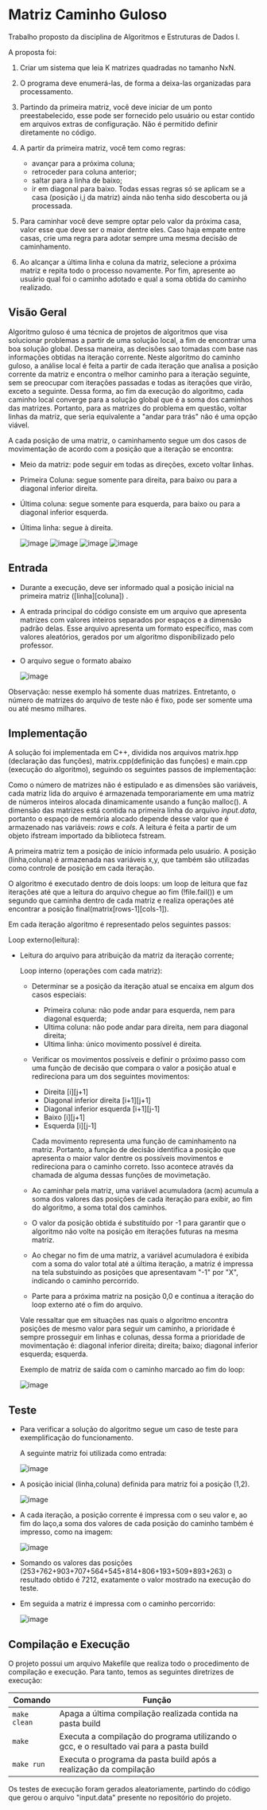 # Matriz Caminho Guloso
Trabalho proposto da disciplina de Algoritmos e Estruturas de Dados I.

  A proposta foi: 

  1. Criar um sistema que leia K matrizes quadradas no tamanho NxN.
  
  2. O programa deve enumerá-las, de forma a deixa-las organizadas para processamento. 

  3. Partindo da primeira matriz, você deve iniciar de um ponto preestabelecido, esse pode ser fornecido pelo usuário ou estar contido em arquivos extras de   configuração. Não é permitido definir diretamente no código. 

  4. A partir da primeira matriz, você tem como regras: 
     * avançar para a próxima coluna; 
     * retroceder para coluna anterior;         
     *  saltar para a linha de   baixo; 
     * ir em diagonal para baixo. Todas  essas regras só se aplicam se a casa (posição i,j da matriz) ainda não tenha sido descoberta ou já           processada. 

  5. Para caminhar você deve sempre optar pelo valor da próxima casa, valor esse que deve ser o maior dentre eles. Caso haja empate entre casas, crie uma      regra para adotar sempre uma mesma decisão de caminhamento. 

  6. Ao alcançar a última linha e coluna da matriz, selecione a próxima matriz e repita todo o processo novamente. Por fim, apresente ao usuário qual foi o caminho adotado e qual a soma obtida do caminho realizado. 


## Visão Geral
Algoritmo guloso é uma técnica de projetos de algoritmos que visa solucionar problemas a partir de uma solução local, a fim de encontrar uma boa solução global. Dessa maneira, as decisões sao tomadas com base nas informações obtidas na iteração corrente. Neste algoritmo do caminho guloso, a análise local é feita a partir de cada iteração que analisa a posição corrente da matriz e encontra o melhor caminho para a iteração seguinte, sem se preocupar com iterações passadas e todas as iterações que virão, exceto a seguinte. Dessa forma, ao fim da execução do algoritmo, cada caminho local converge para a solução global que é a soma dos caminhos das matrizes. Portanto, para as matrizes do problema em questão, voltar linhas da matriz, que seria equivalente a "andar para trás" não é uma opção viável.

A cada posição de uma matriz, o caminhamento segue um dos casos de movimentação de acordo com a posição que a iteração se encontra:

* Meio da matriz: pode seguir em todas as direções, exceto voltar linhas.
* Primeira Coluna: segue somente para direita, para baixo ou para a diagonal inferior direita.
* Última coluna: segue somente para esquerda, para baixo ou para a diagonal inferior esquerda.
* Última linha: segue à direita.

  ![image](https://user-images.githubusercontent.com/64996505/227387333-1b32197a-115b-441b-aa65-f954d9806daf.png)
  ![image](https://user-images.githubusercontent.com/64996505/227387536-5af73f84-7716-4657-82c0-4403403f4749.png)
  ![image](https://user-images.githubusercontent.com/64996505/227387749-57fd15cd-1c59-4e47-8fa2-a67ca6d457c9.png)
  ![image](https://user-images.githubusercontent.com/64996505/227387879-2047c707-0767-4d73-9df5-e1cf49eb5f52.png)

## Entrada
* Durante a execução, deve ser informado qual a posição inicial na primeira matriz ([linha][coluna]) .
* A entrada principal do código consiste em um arquivo que apresenta matrizes com valores inteiros separados por espaços e a dimensão padrão delas. Esse arquivo apresenta um formato específico, mas com valores aleatórios, gerados por um algoritmo disponibilizado pelo professor.


* O arquivo segue o formato abaixo

     ![image](https://user-images.githubusercontent.com/64996505/226121191-c0277b02-4034-4c2d-a01b-0a440e3e4904.png)

Observação: nesse exemplo há somente duas matrizes. Entretanto, o número de matrizes do arquivo de teste não é fixo, pode ser somente uma ou até mesmo milhares.

## Implementação
A solução foi implementada em C++, dividida nos arquivos matrix.hpp (declaração das funções), matrix.cpp(definição das funções) e main.cpp (execução do algoritmo), seguindo os seguintes passos de implementação:

Como o número de matrizes não é estipulado e as dimensões são variáveis, cada matriz lida do arquivo é armazenada temporariamente em uma matriz de números inteiros alocada dinamicamente usando a função malloc(). A dimensão das matrizes está contida na primeira linha do arquivo *input.data*, portanto o espaço de memória alocado depende desse valor que é armazenado nas variáveis: *rows* e *cols*. A leitura é feita a partir de um objeto ifstream importado da biblioteca fstream.

A primeira matriz tem a posição de início informada pelo usuário. A posição (linha,coluna) é armazenada nas variáveis x,y, que também são utilizadas como controle de posição em cada iteração.

O algoritmo é executado dentro de dois loops: um loop de leitura que faz iterações até que a leitura do arquivo chegue ao fim (!file.fail()) e um segundo que caminha dentro de cada matriz e realiza operações até encontrar a posição final(matrix[rows-1][cols-1]).

Em cada iteração algoritmo é representado pelos seguintes passos:

  Loop externo(leitura):
  * Leitura do arquivo para atribuição da matriz da iteração corrente;

    Loop interno (operações com cada matriz):

    * Determinar se a posição da iteração atual se encaixa em algum dos casos especiais:
      * Primeira coluna: não pode andar para esquerda, nem para diagonal esquerda;
      * Ultima coluna: não pode andar para direita, nem para diagonal direita;
      * Ultima linha: único movimento possível é direita.
       
    * Verificar os movimentos possíveis e definir o próximo passo com uma função de decisão que compara o valor a posição atual e redireciona para um dos seguintes movimentos:
      * Direita [i][j+1]
      * Diagonal inferior direita [i+1][j+1]
      * Diagonal inferior esquerda [i+1][j-1]
      * Baixo [i][j+1]
      * Esquerda [i][j-1]
       
       Cada movimento representa uma função de caminhamento na matriz. Portanto, a função de decisão identifica a posição que apresenta o maior valor dentre os possíveis movimentos e redireciona para o caminho correto. Isso acontece através da chamada de alguma dessas funções de movimetação.
      
    * Ao caminhar pela matriz, uma variável acumuladora (acm) acumula a soma dos valores das posições de cada iteração para exibir, ao fim do algoritmo, a soma total dos caminhos.
    
    * O valor da posição obtida é substituído por -1 para garantir que o algoritmo não volte na posição em iterações futuras na mesma matriz.
    
    * Ao chegar no fim de uma matriz, a variável acumuladora é exibida com a soma do valor total até a última iteração, a matriz é impressa na tela substuindo as posições que apresentavam "-1" por "X", indicando o caminho percorrido.
    
    * Parte para a próxima matriz na posição 0,0 e continua a iteração do loop externo até o fim do arquivo.

    Vale ressaltar que em situações nas quais  o algoritmo encontra posições de mesmo valor para seguir um caminho, a prioridade é sempre prosseguir em linhas e colunas, dessa forma a prioridade de movimentação é: diagonal inferior direita; direita; baixo; diagonal inferior esquerda; esquerda.


    Exemplo de matriz de saída com o caminho marcado ao fim do loop:
    
      ![image](https://user-images.githubusercontent.com/64996505/226490194-b64609a6-e780-431a-92ab-70a339d192f7.png)


## Teste

* Para verificar a solução do algoritmo segue um caso de teste para exemplificação do funcionamento. 

  A seguinte matriz foi utilizada como entrada:

  ![image](https://user-images.githubusercontent.com/64996505/227378383-dfb76215-4973-4e59-804f-84a76f11e852.png)

* A posição inicial (linha,coluna) definida para matriz foi a posição (1,2).

  ![image](https://user-images.githubusercontent.com/64996505/227378029-b2911f69-5ee4-499f-896f-615a51cde4b4.png)

* A cada iteração, a posição corrente é impressa com o seu valor e, ao fim do laço,a soma dos valores de cada posição do caminho também é impresso, como na imagem:

  ![image](https://user-images.githubusercontent.com/64996505/227378167-8bb2a2bd-56ac-4d28-a43f-23f23798daef.png)

* Somando os valores das posições (253+762+903+707+564+545+814+806+193+509+893+263) o resultado obtido é 7212, exatamente o valor mostrado na execução do teste.

* Em seguida a matriz é impressa com o caminho percorrido:

  ![image](https://user-images.githubusercontent.com/64996505/227378252-d4614bc9-36bc-426a-b4e8-daf6e539048e.png)


## Compilação e Execução

O projeto possui um arquivo Makefile que realiza todo o procedimento de compilação e execução. Para tanto, temos as seguintes diretrizes de execução:


| Comando                |  Função                                                                                           |                     
| -----------------------| ------------------------------------------------------------------------------------------------- |
|  `make clean`          | Apaga a última compilação realizada contida na pasta build                                        |
|  `make`                | Executa a compilação do programa utilizando o gcc, e o resultado vai para a pasta build           |
|  `make run`            | Executa o programa da pasta build após a realização da compilação                                 |

Os testes de execução foram gerados aleatoriamente, partindo do código que gerou o arquivo "input.data" presente no repositório do projeto.










